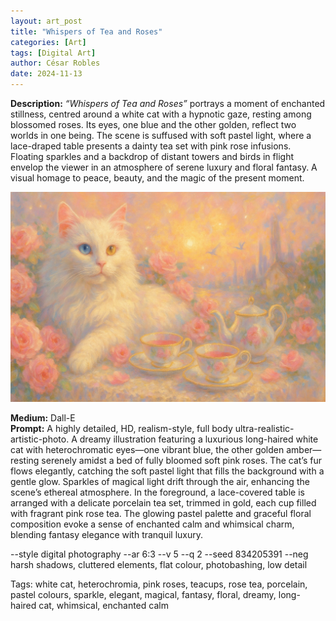 ```yaml
---
layout: art_post
title: "Whispers of Tea and Roses"
categories: [Art]
tags: [Digital Art]
author: César Robles
date: 2024-11-13
---
```

**Description:** *“Whispers of Tea and Roses”* portrays a moment of enchanted stillness, centred around a white cat with a hypnotic gaze, resting among blossomed roses. Its eyes, one blue and the other golden, reflect two worlds in one being. The scene is suffused with soft pastel light, where a lace-draped table presents a dainty tea set with pink rose infusions. Floating sparkles and a backdrop of distant towers and birds in flight envelop the viewer in an atmosphere of serene luxury and floral fantasy. A visual homage to peace, beauty, and the magic of the present moment.

![Whispers of Tea and Roses](/imag/digital_art/whispers_of_tea_and_roses.jpg)

**Medium:** Dall-E\
**Prompt:** A highly detailed, HD, realism-style,  full body ultra-realistic-artistic-photo. A dreamy illustration featuring a luxurious long-haired white cat with heterochromatic eyes—one vibrant blue, the other golden amber—resting serenely amidst a bed of fully bloomed soft pink roses. The cat’s fur flows elegantly, catching the soft pastel light that fills the background with a gentle glow. Sparkles of magical light drift through the air, enhancing the scene’s ethereal atmosphere. In the foreground, a lace-covered table is arranged with a delicate porcelain tea set, trimmed in gold, each cup filled with fragrant pink rose tea. The glowing pastel palette and graceful floral composition evoke a sense of enchanted calm and whimsical charm, blending fantasy elegance with tranquil luxury.

--style digital photography --ar 6:3 --v 5 --q 2 --seed 834205391 --neg harsh shadows, cluttered elements, flat colour, photobashing, low detail

Tags: white cat, heterochromia, pink roses, teacups, rose tea, porcelain, pastel colours, sparkle, elegant, magical, fantasy, floral, dreamy, long-haired cat, whimsical, enchanted calm